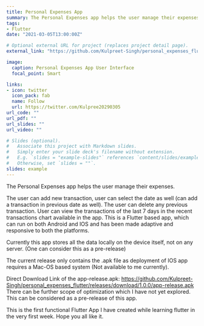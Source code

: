 ```yaml
---
title: Personal Expenses App
summary: The Personal Expenses app helps the user manage their expenses.
tags:
- Flutter
date: "2021-03-05T13:00:00Z"

# Optional external URL for project (replaces project detail page).
external_link: "https://github.com/Kulpreet-Singh/personal_expenses_flutter"

image:
  caption: Personal Expenses App User Interface
  focal_point: Smart

links:
- icon: twitter
  icon_pack: fab
  name: Follow
  url: https://twitter.com/Kulpree20290305
url_code: ""
url_pdf: ""
url_slides: ""
url_video: ""

# Slides (optional).
#   Associate this project with Markdown slides.
#   Simply enter your slide deck's filename without extension.
#   E.g. `slides = "example-slides"` references `content/slides/example-slides.md`.
#   Otherwise, set `slides = ""`.
slides: example
---
```


The Personal Expenses app helps the user manage their expenses.

The user can add new transaction, user can select the date as well (can add a transaction in previous date as well).
The user can delete any previous transaction.
User can view the transactions of the last 7 days in the recent transactions chart available in the app.
This is a Flutter based app, which can run on both Android and IOS and has been made adaptive and responsive to both the platforms.

Currently this app stores all the data locally on the device itself, not on any server. (One can consider this as a pre-release)

The current release only contains the .apk file as deployment of IOS app requires a Mac-OS based system (Not available to me currently).

Direct Download Link of the app-release.apk: https://github.com/Kulpreet-Singh/personal_expenses_flutter/releases/download/1.0.0/app-release.apk
There can be further scope of optimization which I have not yet explored. This can be considered as a pre-release of this app.

This is the first functional Flutter App I have created while learning flutter in the very first week. Hope you all like it.
